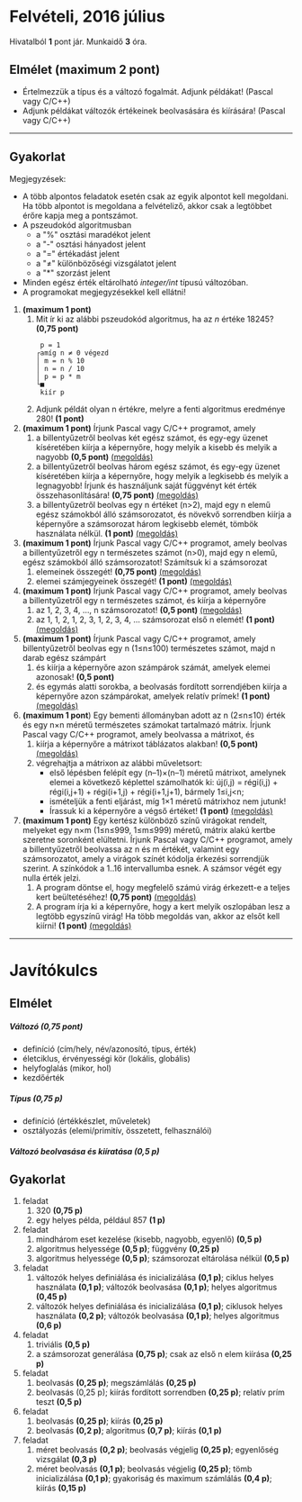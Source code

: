 # Felvételi, 2016 július
Hivatalból **1** pont jár. Munkaidő **3** óra.
## **Elmélet** (maximum 2 pont)
- Értelmezzük a típus és a változó fogalmát. Adjunk példákat! (Pascal vagy C/C++)
- Adjunk példákat változók értékeinek beolvasására és kiírására! (Pascal vagy C/C++)
---
## **Gyakorlat**
Megjegyzések:
 - A több alpontos feladatok esetén csak az egyik alpontot kell megoldani. Ha több alpontot is megoldana a felvételiző, akkor csak a legtöbbet érőre kapja meg a pontszámot.
 - A pszeudokód algoritmusban 
    - a "%" osztási maradékot jelent
    - a "-" osztási hányadost jelent
    - a "=" értékadást jelent
    - a "≠" különbözőségi vizsgálatot jelent
    - a "*" szorzást jelent
 - Minden egész érték eltárolható *integer/int* típusú változóban.
 - A programokat megjegyzésekkel kell ellátni!
1. **(maximum 1 pont)**
    1. Mit ír ki az alábbi pszeudokód algoritmus, ha az *n* értéke 18245? **(0,75 pont)**
        ````
         p = 1
        ┌amíg n ≠ 0 végezd
        │ m = n % 10
        │ n = n / 10
        │ p = p * m
        └■
         kiír p
        ````
    2. Adjunk példát olyan n értékre, melyre a fenti algoritmus eredménye 280! **(1 pont)**
2. **(maximum 1 pont)** Írjunk Pascal vagy C/C++ programot, amely
	1. a billentyűzetről beolvas két egész számot, és egy-egy üzenet kíséretében kiírja a képernyőre, hogy melyik a kisebb és melyik a nagyobb **(0,5 pont)** [(megoldás)](https://github.com/HbotondS/Segedanyagok/blob/master/Felv%C3%A9teli/2016/feladat2/2i.cpp)
	2. a billentyűzetről beolvas három egész számot, és egy-egy üzenet kíséretében
kiírja a képernyőre, hogy melyik a legkisebb és melyik a legnagyobb! Írjunk és
használjunk saját függvényt két érték összehasonlítására! **(0,75 pont)** [(megoldás)](https://github.com/HbotondS/Segedanyagok/blob/master/Felv%C3%A9teli/2016/feladat2/2ii.cpp)
	3. a billentyűzetről beolvas egy n értéket (n>2), majd egy n elemű egész számokból álló számsorozatot, és növekvő sorrendben kiírja a képernyőre a számsorozat három legkisebb elemét, tömbök használata nélkül. **(1 pont)** [(megoldás)](https://github.com/HbotondS/Segedanyagok/blob/master/Felv%C3%A9teli/2016/feladat2/2iii.cpp)
3. **(maximum 1 pont)** Írjunk Pascal vagy C/C++ programot, amely beolvas a billentyűzetről egy n természetes számot (n>0), majd egy n elemű, egész számokból álló számsorozatot! Számítsuk ki a számsorozat
	1. elemeinek összegét! **(0,75 pont)** [(megoldás)](https://github.com/HbotondS/Segedanyagok/blob/master/Felv%C3%A9teli/2016/feladat3/3i.cpp)
	2. elemei számjegyeinek összegét! **(1 pont)** [(megoldás)](https://github.com/HbotondS/Segedanyagok/blob/master/Felv%C3%A9teli/2016/feladat3/3ii.cpp)
4. **(maximum 1 pont)** Írjunk Pascal vagy C/C++ programot, amely beolvas a billentyűzetről egy n természetes számot, és kiírja a képernyőre
	1. az 1, 2, 3, 4, …, n számsorozatot! **(0,5 pont)** [(megoldás)](https://github.com/HbotondS/Segedanyagok/blob/master/Felv%C3%A9teli/2016/feladat4/4i.cpp)
	2. az 1, 1, 2, 1, 2, 3, 1, 2, 3, 4, … számsorozat első n elemét! **(1 pont)** [(megoldás)](https://github.com/HbotondS/Segedanyagok/blob/master/Felv%C3%A9teli/2016/feladat4/4ii.cpp)
5. **(maximum 1 pont)** Írjunk Pascal vagy C/C++ programot, amely billentyűzetről beolvas egy n (1≤n≤100) természetes számot, majd n darab egész számpárt
	1. és kiírja a képernyőre azon számpárok számát, amelyek elemei azonosak! **(0,5 pont)**
	2. és egymás alatti sorokba, a beolvasás fordított sorrendjében kiírja a képernyőre azon számpárokat, amelyek relatív prímek! **(1 pont)** [(megoldás)](https://github.com/HbotondS/Segedanyagok/blob/master/Felv%C3%A9teli/2016/feladat5/5ii.cpp)
6. **(maximum 1 pont**) Egy bementi állományban adott az n (2≤n≤10) érték és egy n×n méretű természetes számokat tartalmazó mátrix. Írjunk Pascal vagy C/C++ programot, amely beolvassa a mátrixot, és
	1. kiírja a képernyőre a mátrixot táblázatos alakban! **(0,5 pont)** [(megoldás)](https://github.com/HbotondS/Segedanyagok/blob/master/Felv%C3%A9teli/2016/feladat6/6i.cpp)
	2. végrehajtja a mátrixon az alábbi műveletsort:
		- első lépésben felépít egy (n–1)×(n–1) méretű mátrixot, amelynek elemei a következő képlettel számolhatók ki: új(i,j) = régi(i,j) + régi(i,j+1) + régi(i+1,j) + régi(i+1,j+1), bármely 1≤i,j<n;
		- ismételjük a fenti eljárást, míg 1×1 méretű mátrixhoz nem jutunk!
		- Írassuk ki a képernyőre a végső értéket! **(1 pont)** [(megoldás)](https://github.com/HbotondS/Segedanyagok/blob/master/Felv%C3%A9teli/2016/feladat6/6ii.cpp)
7. **(maximum 1 pont)** Egy kertész különböző színű virágokat rendelt, melyeket egy n×m (1≤n≤999, 1≤m≤999) méretű, mátrix alakú kertbe szeretne soronként elültetni. Írjunk Pascal vagy C/C++ programot, amely a billentyűzetről beolvassa az n és m értékét, valamint egy számsorozatot, amely a virágok színét kódolja érkezési sorrendjük szerint. A színkódok a 1..16 intervallumba esnek. A számsor végét egy nulla érték jelzi.
	1. A program döntse el, hogy megfelelő számú virág érkezett-e a teljes kert beültetéséhez! **(0,75 pont)** [(megoldás)](https://github.com/HbotondS/Segedanyagok/blob/master/Felv%C3%A9teli/2016/feladat7/7i.cpp)
	2. A program írja ki a képernyőre, hogy a kert melyik oszlopában lesz a legtöbb egyszínű virág! Ha több megoldás van, akkor az elsőt kell kiírni! **(1 pont)** [(megoldás)](https://github.com/HbotondS/Segedanyagok/blob/master/Felv%C3%A9teli/2016/feladat7/7ii.cpp)
---
# Javítókulcs
## Elmélet
##### Változó **(0,75 pont)**
- definíció (cím/hely, név/azonosító, típus, érték)
- életciklus, érvényességi kör (lokális, globális)
- helyfoglalás (mikor, hol)
- kezdőérték
##### Típus **(0,75 p)**
- definíció (értékkészlet, műveletek)
- osztályozás (elemi/primitív, összetett, felhasználói)
##### Változó beolvasása és kiíratása **(0,5 p)**
## Gyakorlat
1. feladat
	1. 320 **(0,75 p)**
	2. egy helyes példa, például 857 **(1 p)**
2. feladat
	1. mindhárom eset kezelése (kisebb, nagyobb, egyenlő) **(0,5 p)**
	2. algoritmus helyessége **(0,5 p)**; függvény **(0,25 p)**
	3. algoritmus helyessége **(0,5 p)**; számsorozat eltárolása nélkül **(0,5 p)**
3. feladat
	1. változók helyes definiálása és inicializálása **(0,1 p)**; ciklus helyes használata **(0,1 p)**; változók beolvasása **(0,1 p)**; helyes algoritmus **(0,45 p)**
	2. változók helyes definiálása és inicializálása **(0,1 p)**; ciklusok helyes használata **(0,2 p)**; változók beolvasása **(0,1 p)**; helyes algoritmus **(0,6 p)**
4. feladat
	1. triviális **(0,5 p)**
	2. a számsorozat generálása **(0,75 p)**; csak az első n elem kiírása **(0,25 p)**
5. feladat
	1. beolvasás **(0,25 p)**; megszámlálás **(0,25 p)**
	2. beolvasás (0,25 p); kiírás fordított sorrendben **(0,25 p)**; relatív prím teszt **(0,5 p)**
6. feladat
	1. beolvasás **(0,25 p)**; kiírás **(0,25 p)**
	2. beolvasás **(0,2 p)**; algoritmus **(0,7 p)**; kiírás **(0,1 p)**
7. feladat
	1. méret beolvasás **(0,2 p)**; beolvasás végjelig **(0,25 p)**; egyenlőség vizsgálat **(0,3 p)**
	2. méret beolvasás **(0,1 p)**; beolvasás végjelig **(0,25 p)**; tömb inicializálása **(0,1 p)**; gyakoriság és maximum számlálás **(0,4 p)**; kiírás **(0,15 p)**

